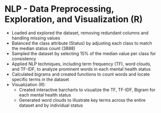 
# NLP - Data Preprocessing, Exploration, and Visualization (R)



- Loaded and explored the dataset, removing redundant columns and handling missing values
- Balanced the class attribute (Status) by adjusting each class to match the median status count (3888)
- Sampled the dataset by selecting 15% of the median value per class for consistency
- Applied NLP techniques, including term frequency (TF), word clouds, and TF-IDF, to analyze prominent words in each mental health status
- Calculated bigrams and created functions to count words and locate specific terms in the dataset
- Visualization (R):
  - Created interactive barcharts to visualize the TF, TF-IDF, Bigram for each mental health status
  - Generated word clouds to illustrate key terms across the entire dataset and by individual status

